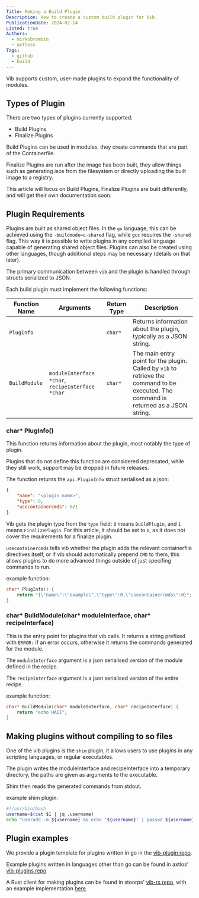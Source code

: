 ```yaml
---
Title: Making a Build Plugin
Description: How to create a custom build plugin for Vib.
PublicationDate: 2024-02-14
Listed: true
Authors:
  - mirkobrombin
  - axtloss
Tags:
  - github
  - build
---
```


Vib supports custom, user-made plugins to expand the functionality of modules.

## Types of Plugin 

There are two types of plugins currently supported:

- Build Plugins
- Finalize Plugins

Build Plugins can be used in modules, they create commands that are part of the Containerfile. 

Finalize Plugins are run after the image has been built, they allow things such as generating isos from the filesystem or directly uploading the built image to a registry.

This article will focus on Build Plugins, Finalize Plugins are built differently, and will get their own documentation soon. 

## Plugin Requirements

Plugins are built as shared object files. In the `go` language, this can be achieved using the `-buildmode=c-shared` flag, while `gcc` requires the `-shared` flag. This way it is possible to write plugins in any compiled language capable of generating shared object files. Plugins can also be created using other languages, though additional steps may be necessary (details on that later).

The primary communication between `vib` and the plugin is handled through structs serialized to JSON.

Each build plugin must implement the following functions:

| Function Name | Arguments | Return Type | Description |
|---------------|-----------|-------------|-------------|
| `PlugInfo` |  | `char*` | Returns information about the plugin, typically as a JSON string. |
| `BuildModule` | `moduleInterface *char`, `recipeInterface *char` | `char*` | The main entry point for the plugin. Called by `vib` to retrieve the command to be executed. The command is returned as a JSON string. |

### char* PlugInfo()

This function returns information about the plugin, most notably the type of plugin.

Plugins that do not define this function are considered deprecated, while they still work, support may be dropped in future releases.

The function returns the `api.PluginInfo` struct serialised as a json:

```json
{
	"name": "<plugin name>",
	"type": 0,
	"usecontainercmds": 0/1
}
```

Vib gets the plugin type from the `type` field: `0` means `BuildPlugin`, and `1` means `FinalizePlugin`. For this article, it should be set to `0`, as it does not cover the requirements for a finalize plugin.

`usecontainercmds` tells vib whether the plugin adds the relevant containerfile directives itself, or if vib should automatically prepend `CMD` to them, this allows plugins to do more advanced things outside of just specifing commands to run.

example function:

```C
char* PlugInfo() {
	return "{\"name\":\"example\",\"type\":0,\"usecontainercmds\":0}";
}
```

### char* BuildModule(char* moduleInterface, char\* recipeInterface)

This is the entry point for plugins that vib calls. It returns a string prefixed with `ERROR:` if an error occurs, otherwise it returns the commands generated for the module.

The `moduleInterface` argument is a json serialised version of the module defined in the recipe.

The `recipeInterface` argument is a json serialised version of the entire recipe.

example function:

```C
char* BuildModule(char* moduleInterface, char* recipeInterface) {
	return "echo HAII";
}
```

## Making plugins without compiling to so files

One of the vib plugins is the `shim` plugin, it allows users to use plugins in any scripting languages, or regular executables.

The plugin writes the moduleInterface and recipeInterface into a temporary directory, the paths are given as arguments to the executable.

Shim then reads the generated commands from stdout.

example shim plugin:

```bash
#!/usr/bin/bash
username=$(cat $1 | jq .username)
echo "useradd -m ${username} && echo '${username}' | passwd ${username} --stdin"
```


## Plugin examples

We provide a plugin template for plugins written in go in the [vib-plugin repo](https://github.com/Vanilla-OS/vib-plugin).

Example plugins written in languages other than go can be found in axtlos' [vib-plugins repo](https://github.com/axtloss/vib-plugins/)

A Rust client for making plugins can be found in stoorps' [vib-rs repo](https://github.com/stoorps/vib-rs), with an example implementation [here](https://github.com/stoorps/vib-rs/tree/main/examples/example-plugin).
